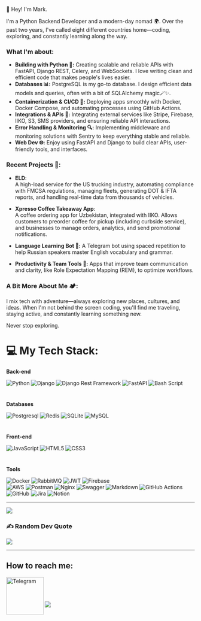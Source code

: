 👋 Hey! I'm Mark.

I'm a Python Backend Developer and a modern-day nomad 🌍. Over the past two years, I've called eight different countries home—coding, exploring, and constantly learning along the way.

### What I'm about:

- **Building with Python 🐍:** Creating scalable and reliable APIs with FastAPI, Django REST, Celery, and WebSockets. I love writing clean and efficient code that makes people's lives easier.
- **Databases 📊:** PostgreSQL is my go-to database. I design efficient data models and queries, often with a bit of SQLAlchemy magic🪄✨.
- **Containerization & CI/CD 🚀:** Deploying apps smoothly with Docker, Docker Compose, and automating processes using GitHub Actions.
- **Integrations & APIs 🔌:** Integrating external services like Stripe, Firebase, IIKO, S3, SMS providers, and ensuring reliable API interactions.
- **Error Handling & Monitoring 🔍:** Implementing middleware and monitoring solutions with Sentry to keep everything stable and reliable.
- **Web Dev 🌐:** Enjoy using FastAPI and Django to build clear APIs, user-friendly tools, and interfaces.

### Recent Projects 🚧:

- **ELD**:  
A high-load service for the US trucking industry, automating compliance with FMCSA regulations, managing fleets, generating DOT & IFTA reports, and handling real-time data from thousands of vehicles.

- **Xpresso Coffee Takeaway App**:  
A coffee ordering app for Uzbekistan, integrated with IIKO. Allows customers to preorder coffee for pickup (including curbside service), and businesses to manage orders, analytics, and send promotional notifications.

- **Language Learning Bot 🤖:** A Telegram bot using spaced repetition to help Russian speakers master English vocabulary and grammar.

- **Productivity & Team Tools 💼:** Apps that improve team communication and clarity, like Role Expectation Mapping (REM), to optimize workflows.

### A Bit More About Me 🏕:

I mix tech with adventure—always exploring new places, cultures, and ideas. When I'm not behind the screen coding, you'll find me traveling, staying active, and constantly learning something new.

Never stop exploring.



# 💻 My Tech Stack:
**Back-end**

![Python](https://img.shields.io/badge/python-3670A0?style=for-the-badge&logo=python&logoColor=ffdd54) 
![Django](https://img.shields.io/badge/django-%23092E20.svg?style=for-the-badge&logo=django&logoColor=white) 
![Django Rest Framework](https://img.shields.io/badge/DJANGO-REST-ff1709?style=for-the-badge&logo=django&logoColor=white&color=ff1709&labelColor=gray)
![FastAPI](https://img.shields.io/badge/FastAPI-005571?style=for-the-badge&logo=fastapi)
![Bash Script](https://img.shields.io/badge/bash_script-%23121011.svg?style=for-the-badge&logo=gnu-bash&logoColor=white) 

#
**Databases**

![Postgresql](https://img.shields.io/badge/postgres-%23316192.svg?style=for-the-badge&logo=postgresql&logoColor=white)
![Redis](https://img.shields.io/badge/redis-%23DD0031.svg?style=for-the-badge&logo=redis&logoColor=white)
![SQLite](https://img.shields.io/badge/sqlite-%2307405e.svg?style=for-the-badge&logo=sqlite&logoColor=white)
![MySQL](https://img.shields.io/badge/mysql-%2300f.svg?style=for-the-badge&logo=mysql&logoColor=white)
#
**Front-end**

![JavaScript](https://img.shields.io/badge/javascript-%23323330.svg?style=for-the-badge&logo=javascript&logoColor=%23F7DF1E)
![HTML5](https://img.shields.io/badge/html5-%23E34F26.svg?style=for-the-badge&logo=html5&logoColor=white)
![CSS3](https://img.shields.io/badge/css3-%231572B6.svg?style=for-the-badge&logo=css3&logoColor=white)
#
**Tools**

![Docker](https://img.shields.io/badge/docker-%230db7ed.svg?style=for-the-badge&logo=docker&logoColor=white)
![RabbitMQ](https://img.shields.io/badge/rabbitmq-FF6600?style=for-the-badge&logo=rabbitmq&logoColor=white) 
![JWT](https://img.shields.io/badge/JWT-black?style=for-the-badge&logo=JSON%20web%20tokens) 
![Firebase](https://img.shields.io/badge/firebase-%23039BE5.svg?style=for-the-badge&logo=firebase)   
![AWS](https://img.shields.io/badge/AWS-%23FF9900.svg?style=for-the-badge&logo=amazon-aws&logoColor=white) 
![Postman](https://img.shields.io/badge/Postman-FF6C37?style=for-the-badge&logo=postman&logoColor=white)
![Nginx](https://img.shields.io/badge/nginx-%23009639.svg?style=for-the-badge&logo=nginx&logoColor=white)
![Swagger](https://img.shields.io/badge/-Swagger-%23Clojure?style=for-the-badge&logo=swagger&logoColor=white)
![Markdown](https://img.shields.io/badge/markdown-%23000000.svg?style=for-the-badge&logo=markdown&logoColor=white)
![GitHub Actions](https://img.shields.io/badge/github%20actions-%232671E5.svg?style=for-the-badge&logo=githubactions&logoColor=white) 
![GitHub](https://img.shields.io/badge/github-%23121011.svg?style=for-the-badge&logo=github&logoColor=white)
![Jira](https://img.shields.io/badge/jira-%230A0FFF.svg?style=for-the-badge&logo=jira&logoColor=white)
![Notion](https://img.shields.io/badge/Notion-%23000000.svg?style=for-the-badge&logo=notion&logoColor=white)



---

![](https://github-readme-stats.vercel.app/api/top-langs/?username=darkweid&theme=tokyonight&hide_border=true&include_all_commits=true&count_private=true&layout=compact)




### ✍️ Random Dev Quote
![](https://quotes-github-readme.vercel.app/api?type=horizontal&theme=radical)

---

## How to reach me:
<a href="https://t.me/shamanskii">
  <img align="left" alt="Telegram" width="100px" src="https://img.shields.io/badge/Telegram-2CA5E0?style=for-the-badge&logo=telegram&logoColor=white" />
</a>
<br><br><br>

[![](https://visitcount.itsvg.in/api?id=darkweid&icon=0&color=0)](https://visitcount.itsvg.in)

<!-- Proudly created with GPRM ( https://gprm.itsvg.in ) -->
